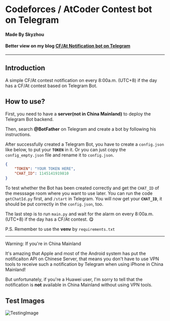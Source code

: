 # Codeforces / AtCoder Contest bot on Telegram
#### Made By Skyzhou
#### Better view on my blog [CF/At Notification bot on Telegram](https://skyzhou.top/2025/05/01/CFAt_Tg_Bot/)
---

## Introduction

A simple CF/At contest notification on every 8:00a.m. (UTC+8) if the day has a CF/At contest based on Telegram Bot.

## How to use?

First, you need to have a **server(not in China Mainland)** to deploy the Telegram Bot backend.

Then, search **@BotFather** on Telegram and create a bot by following his instructions.

After successfully created a Telegram Bot, you have to create a ```config.json``` like below, to put your **```TOKEN```** in it. Or you can just copy the ```config_empty.json``` file and rename it to ```config.json```.

```json
{
    "TOKEN": "YOUR TOKEN HERE",
    "CHAT_ID": 1145141919810
}
```

To test whether the Bot has been created correctly and get the ```CHAT_ID``` of the messsage room where you want to use later. You can run the code ```getChatId.py``` first, and ```/start``` in Telegram. You will now get your **```CHAT_ID```**, it should be put correctly in the ```config.json```, too.

The last step is to run ```main.py``` and wait for the alarm on every 8:00a.m. (UTC+8) if the day has a CF/At contest. 😋

P.S. Remember to use the **venv** by ```requirements.txt```

--- 

Warning: If you're in China Mainland

It's amazing that Apple and most of the Android system has put the notificaiton API on Chinese Server, that means you don't have to use VPN tools to receive such a notification by Telegram when using iPhone in China Mainland!

But unfortunately, if you're a Huawei user, I'm sorry to tell that the notification is **not** available in China Mainland without using VPN tools.

## Test Images

![TestingImage](https://img.skyzhou.top/i/2025/05/01/6812f452578ff.jpg)